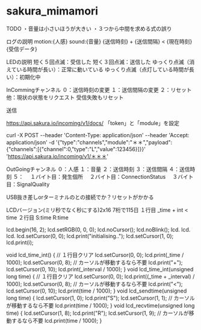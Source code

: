 # sakura_mimamori

TODO
・音量は小さいほうが大きい
・３つから中間を求める式の誤り



ログの説明
motion:{人感} sound:{音量} {送信時刻} + {送信間隔} < {現在時刻} {受信データ}


LEDの説明
短く５回点滅：受信した
短く３回点滅：送信した
ゆっくり点滅（消えている時間が長い）：正常に動いている
ゆっくり点滅（点灯している時間が長い）：初期化中


InCommingチャンネル
０：送信時刻の変更
１：送信間隔の変更
２：リセット
他：現状の状態をリクエスト
受信失敗もリセット

送信

https://api.sakura.io/incoming/v1/docs/
「token」と「module」を設定

curl -X POST --header 'Content-Type: application/json' --header 'Accept: application/json' -d '{"type":"channels","module":"＊＊","payload":{"channels":[{"channel":0,"type":"L","value":123456}]}}' 'https://api.sakura.io/incoming/v1/＊＊＊'




OutGoingチャンネル
０：人感
１：音量
２：送信時刻
３：送信間隔
４：送信時刻
５：
　１バイト目：発生個所
　２バイト目：ConnectionStatus
　３バイト目：SignalQuality


USB抜き差しorターミナルのとの接続でか？リセットがかかる


LCDバージョン(ミリ秒でなく秒にする)2x16 7桁で115日
１行目 _time + int < time
２行目 S:time   R:time

  lcd.begin(16, 2);
  lcd.setRGB(0, 0, 0);
  lcd.noCursor();
  lcd.noBlink();
  lcd.
  lcd.
  lcd.
  lcd.setCursor(0, 0);
  lcd.print("initialising..");
  lcd.setCursor(1, 0);
  lcd.print(i);

void lcd_time_int() {
  // １行目クリア
  lcd.setCursor(0, 0);
  lcd.print(_time / 1000);
  lcd.setCursor(0, 8);   // カーソルが移動するなら不要
  lcd.print("+");
  lcd.setCursor(0, 10);
  lcd.print(_interval / 1000);
}
void lcd_time_int(unsigned long time) {
  // １行目クリア
  lcd.setCursor(0, 0);
  lcd.print((_time + _interval) / 1000);
  lcd.setCursor(0, 8);   // カーソルが移動するなら不要
  lcd.print("<");
  lcd.setCursor(0, 10);
  lcd.print(time / 1000);
}
void lcd_sendtime(unsigned long time) {
  lcd.setCursor(1, 0);
  lcd.print("S");
  lcd.setCursor(1, 1);   // カーソルが移動するなら不要
  lcd.print(time / 1000);
}
void lcd_recvtime(unsigned long time) {
  lcd.setCursor(1, 8);
  lcd.print("R");
  lcd.setCursor(1, 9);   // カーソルが移動するなら不要
  lcd.print(time / 1000);
}
